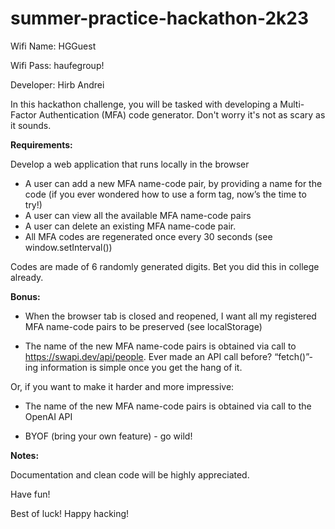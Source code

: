 # summer-practice-hackathon-2k23

Wifi Name: HGGuest

Wifi Pass: haufegroup!

Developer: Hirb Andrei

In this hackathon challenge, you will be tasked with developing a Multi-Factor Authentication (MFA) code generator. Don't worry it's not as scary as it sounds.

**Requirements:**

Develop a web application that runs locally in the browser

* A user can add a new MFA name-code pair, by providing a name for the code (if you ever wondered how to use a form tag, now’s the time to try!)
* A user can view all the available MFA name-code pairs
* A user can delete an existing MFA name-code pair.
* All MFA codes are regenerated once every 30 seconds (see window.setInterval())

Codes are made of 6 randomly generated digits. Bet you did this in college already.

**Bonus:**

* When the browser tab is closed and reopened, I want all my registered MFA name-code pairs to be preserved (see localStorage)

* The name of the new MFA name-code pairs is obtained via call to https://swapi.dev/api/people. Ever made an API call before? “fetch()”-ing information is simple once you get the hang of it.

Or, if you want to make it harder and more impressive:

* The name of the new MFA name-code pairs is obtained via call to the OpenAI API

* BYOF (bring your own feature) - go wild!

**Notes:**

Documentation and clean code will be highly appreciated.

Have fun!

Best of luck! Happy hacking!
